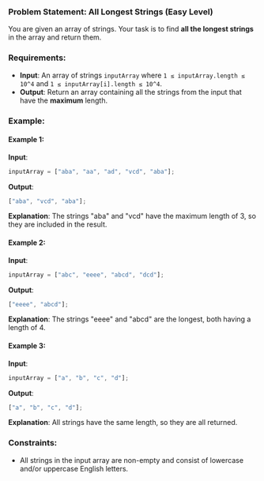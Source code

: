 ### Problem Statement: All Longest Strings (Easy Level)

You are given an array of strings. Your task is to find **all the longest strings** in the array and return them.

### Requirements:

- **Input**: An array of strings `inputArray` where `1 ≤ inputArray.length ≤ 10^4` and `1 ≤ inputArray[i].length ≤ 10^4`.
- **Output**: Return an array containing all the strings from the input that have the **maximum** length.

### Example:

#### Example 1:

**Input**:

```javascript
inputArray = ["aba", "aa", "ad", "vcd", "aba"];
```

**Output**:

```javascript
["aba", "vcd", "aba"];
```

**Explanation**: The strings "aba" and "vcd" have the maximum length of 3, so they are included in the result.

#### Example 2:

**Input**:

```javascript
inputArray = ["abc", "eeee", "abcd", "dcd"];
```

**Output**:

```javascript
["eeee", "abcd"];
```

**Explanation**: The strings "eeee" and "abcd" are the longest, both having a length of 4.

#### Example 3:

**Input**:

```javascript
inputArray = ["a", "b", "c", "d"];
```

**Output**:

```javascript
["a", "b", "c", "d"];
```

**Explanation**: All strings have the same length, so they are all returned.

### Constraints:

- All strings in the input array are non-empty and consist of lowercase and/or uppercase English letters.
